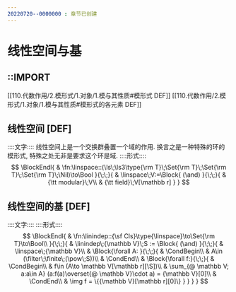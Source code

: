 ```yaml
---
20220720--0000000 : 章节已创建
---
```

# 线性空间与基

## ::IMPORT
[[110.代数作用/2.模形式/1.对象/1.模与其性质#模形式 DEF]]
[[110.代数作用/2.模形式/1.对象/1.模与其性质#模形式的各元素 DEF]]

## 线性空间 [DEF]
::::文字::::
线性空间上是一个交换群叠置一个域的作用. 换言之是一种特殊的环的模形式, 特殊之处无非是要求这个环是域. 
::::形式::::
$$
\BlockEndl{
    & \fn:\linspace::(\ls\;\ls3\type{\rm T}\;\Set{\rm T}\;\Set{\rm T}\;\Set{\rm T}\;\Nil)\to\Bool
}{\;\;}{
    & \linspace\;V:=\Block{
        (\and)
    }{\;\;}{
        & {\tt modular}\;V\\
        & {\tt field}\;V[\mathbb r]
    }
}
$$

## 线性空间的基 [DEF]
::::文字::::
::::形式::::
$$
\BlockEndl{
    & \fn:\linindep::{\sf Cls}\type{\linspace}\to\Set{\rm T}\to\Bool\\
}{\;\;}{
    & \linindep\;{\mathbb V}\;S := \Block{
        (\and)
    }{\;\;}{
        & \linspace\;{\mathbb V}\\
        & \Block{\forall A: }{\;\;}{
            & \CondBegin\\
            & A\in (\filter\;\finite\;(\pow\;S))\\
            & \CondEnd\\
            & \Block{\forall f:}{\;\;}{
                & \CondBegin\\
                & f\in (A\to \mathbb V[\mathbb r][\S])\\
                & \sum_{@ \mathbb V; a:a\in A} (a:f(a)\overset{@ \mathbb V}\cdot a) = {\mathbb V}[0]\\
                & \CondEnd\\
                & \img f = \{{\mathbb V}[\mathbb r][0]\}
            }
        }
    }
}
$$
